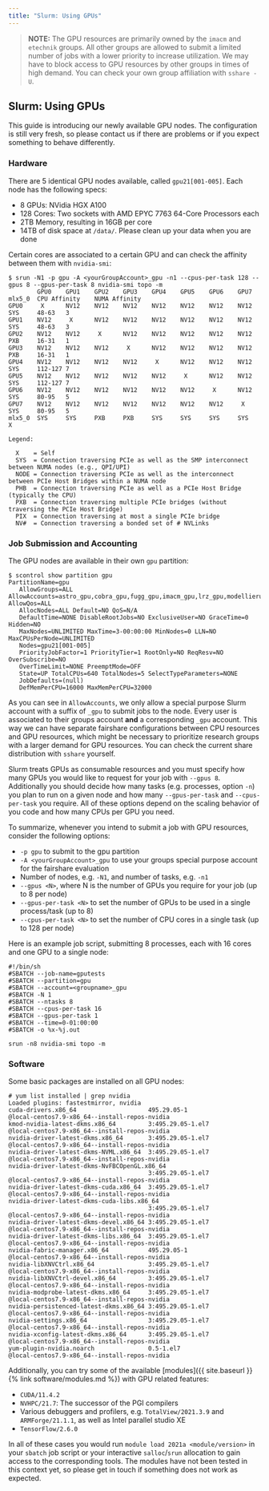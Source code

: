 ```yaml
---
title: "Slurm: Using GPUs"
---
```


> **NOTE:**
> The GPU resources are primarily owned by the `imacm` and `etechnik` groups.
> All other groups are allowed to submit a limited number of jobs with a lower priority to increase utilization.
> We may have to block access to GPU resources by other groups in times of high demand.
> You can check your own group affiliation with `sshare -U`.


## Slurm: Using GPUs
This guide is introducing our newly available GPU nodes.
The configuration is still very fresh, so please contact us if there are problems or if you expect something to behave differently.


### Hardware
There are 5 identical GPU nodes available, called `gpu21[001-005]`.
Each node has the following specs:
  - 8 GPUs: NVidia HGX A100
  - 128 Cores: Two sockets with AMD EPYC 7763 64-Core Processors each
  - 2TB Memory, resulting in 16GB per core
  - 14TB of disk space at `/data/`. Please clean up your data when you are done

Certain cores are associated to a certain GPU and can check the affinity between them with `nvidia-smi`:
```
$ srun -N1 -p gpu -A <yourGroupAccount>_gpu -n1 --cpus-per-task 128 --gpus 8 --gpus-per-task 8 nvidia-smi topo -m
        GPU0    GPU1    GPU2    GPU3    GPU4    GPU5    GPU6    GPU7    mlx5_0  CPU Affinity    NUMA Affinity
GPU0     X      NV12    NV12    NV12    NV12    NV12    NV12    NV12    SYS     48-63   3
GPU1    NV12     X      NV12    NV12    NV12    NV12    NV12    NV12    SYS     48-63   3
GPU2    NV12    NV12     X      NV12    NV12    NV12    NV12    NV12    PXB     16-31   1
GPU3    NV12    NV12    NV12     X      NV12    NV12    NV12    NV12    PXB     16-31   1
GPU4    NV12    NV12    NV12    NV12     X      NV12    NV12    NV12    SYS     112-127 7
GPU5    NV12    NV12    NV12    NV12    NV12     X      NV12    NV12    SYS     112-127 7
GPU6    NV12    NV12    NV12    NV12    NV12    NV12     X      NV12    SYS     80-95   5
GPU7    NV12    NV12    NV12    NV12    NV12    NV12    NV12     X      SYS     80-95   5
mlx5_0  SYS     SYS     PXB     PXB     SYS     SYS     SYS     SYS      X

Legend:

  X    = Self
  SYS  = Connection traversing PCIe as well as the SMP interconnect between NUMA nodes (e.g., QPI/UPI)
  NODE = Connection traversing PCIe as well as the interconnect between PCIe Host Bridges within a NUMA node
  PHB  = Connection traversing PCIe as well as a PCIe Host Bridge (typically the CPU)
  PXB  = Connection traversing multiple PCIe bridges (without traversing the PCIe Host Bridge)
  PIX  = Connection traversing at most a single PCIe bridge
  NV#  = Connection traversing a bonded set of # NVLinks
```


### Job Submission and Accounting
The GPU nodes are available in their own `gpu` partition:
```
$ scontrol show partition gpu
PartitionName=gpu
   AllowGroups=ALL AllowAccounts=astro_gpu,cobra_gpu,fugg_gpu,imacm_gpu,lrz_gpu,modellierung_gpu,ops_gpu,optimierung_gpu,risiko_gpu,stroemung_gpu,whep_gpu,zim_gpu AllowQos=ALL
   AllocNodes=ALL Default=NO QoS=N/A
   DefaultTime=NONE DisableRootJobs=NO ExclusiveUser=NO GraceTime=0 Hidden=NO
   MaxNodes=UNLIMITED MaxTime=3-00:00:00 MinNodes=0 LLN=NO MaxCPUsPerNode=UNLIMITED
   Nodes=gpu21[001-005]
   PriorityJobFactor=1 PriorityTier=1 RootOnly=NO ReqResv=NO OverSubscribe=NO
   OverTimeLimit=NONE PreemptMode=OFF
   State=UP TotalCPUs=640 TotalNodes=5 SelectTypeParameters=NONE
   JobDefaults=(null)
   DefMemPerCPU=16000 MaxMemPerCPU=32000
```

As you can see in `AllowAccounts`, we only allow a special purpose Slurm account with a suffix of `_gpu` to submit jobs to the node.
Every user is associated to their groups account **and** a corresponding `_gpu` account.
This way we can have separate fairshare configurations between CPU resources and GPU resources, which might be necessary to prioritize research groups with a larger demand for GPU resources.
You can check the current share distribution with `sshare` yourself.

Slurm treats GPUs as consumable resources and you must specify how many GPUs you would like to request for your job with `--gpus 8`.
Additionally you should decide how many tasks (e.g. processes, option `-n`) you plan to run on a given node and how many `--gpus-per-task` and `--cpus-per-task` you require.
All of these options depend on the scaling behavior of you code and how many CPUs per GPU you need.

To summarize, whenever you intend to submit a job with GPU resources, consider the following options:
  - `-p gpu` to submit to the gpu partition
  - `-A <yourGroupAccount>_gpu` to use your groups special purpose account for the fairshare evaluation
  - Number of nodes, e.g. `-N1`, and number of tasks, e.g. `-n1`
  - `--gpus <N>`, where N is the number of GPUs you require for your job (up to 8 per node)
  - `--gpus-per-task <N>` to set the number of GPUs to be used in a single process/task (up to 8)
  - `--cpus-per-task <N>` to set the number of CPU cores in a single task (up to 128 per node)

Here is an example job script, submitting 8 processes, each with 16 cores and one GPU to a single node:
```
#!/bin/sh
#SBATCH --job-name=gputests
#SBATCH --partition=gpu
#SBATCH --account=<groupname>_gpu
#SBATCH -N 1
#SBATCH --ntasks 8
#SBATCH --cpus-per-task 16
#SBATCH --gpus-per-task 1
#SBATCH --time=0-01:00:00
#SBATCH -o %x-%j.out

srun -n8 nvidia-smi topo -m
```


### Software
Some basic packages are installed on all GPU nodes:
```
# yum list installed | grep nvidia
Loaded plugins: fastestmirror, nvidia
cuda-drivers.x86_64                    495.29.05-1                     @local-centos7.9-x86_64--install-repos-nvidia
kmod-nvidia-latest-dkms.x86_64         3:495.29.05-1.el7               @local-centos7.9-x86_64--install-repos-nvidia
nvidia-driver-latest-dkms.x86_64       3:495.29.05-1.el7               @local-centos7.9-x86_64--install-repos-nvidia
nvidia-driver-latest-dkms-NVML.x86_64  3:495.29.05-1.el7               @local-centos7.9-x86_64--install-repos-nvidia
nvidia-driver-latest-dkms-NvFBCOpenGL.x86_64
                                       3:495.29.05-1.el7               @local-centos7.9-x86_64--install-repos-nvidia
nvidia-driver-latest-dkms-cuda.x86_64  3:495.29.05-1.el7               @local-centos7.9-x86_64--install-repos-nvidia
nvidia-driver-latest-dkms-cuda-libs.x86_64
                                       3:495.29.05-1.el7               @local-centos7.9-x86_64--install-repos-nvidia
nvidia-driver-latest-dkms-devel.x86_64 3:495.29.05-1.el7               @local-centos7.9-x86_64--install-repos-nvidia
nvidia-driver-latest-dkms-libs.x86_64  3:495.29.05-1.el7               @local-centos7.9-x86_64--install-repos-nvidia
nvidia-fabric-manager.x86_64           495.29.05-1                     @local-centos7.9-x86_64--install-repos-nvidia
nvidia-libXNVCtrl.x86_64               3:495.29.05-1.el7               @local-centos7.9-x86_64--install-repos-nvidia
nvidia-libXNVCtrl-devel.x86_64         3:495.29.05-1.el7               @local-centos7.9-x86_64--install-repos-nvidia
nvidia-modprobe-latest-dkms.x86_64     3:495.29.05-1.el7               @local-centos7.9-x86_64--install-repos-nvidia
nvidia-persistenced-latest-dkms.x86_64 3:495.29.05-1.el7               @local-centos7.9-x86_64--install-repos-nvidia
nvidia-settings.x86_64                 3:495.29.05-1.el7               @local-centos7.9-x86_64--install-repos-nvidia
nvidia-xconfig-latest-dkms.x86_64      3:495.29.05-1.el7               @local-centos7.9-x86_64--install-repos-nvidia
yum-plugin-nvidia.noarch               0.5-1.el7                       @local-centos7.9-x86_64--install-repos-nvidia
```

Additionally, you can try some of the available [modules]({{ site.baseurl }}{% link software/modules.md %}) with GPU related features:
  - `CUDA/11.4.2`
  - `NVHPC/21.7`: The successor of the PGI compilers
  - Various debuggers and profilers, e.g. `TotalView/2021.3.9` and `ARMForge/21.1.1`, as well as Intel parallel studio XE
  - `TensorFlow/2.6.0`

In all of these cases you would run `module load 2021a <module/version>` in your `sbatch` job script or your interactive `salloc`/`srun` allocation to gain access to the corresponding tools.
The modules have not been tested in this context yet, so please get in touch if something does not work as expected.
